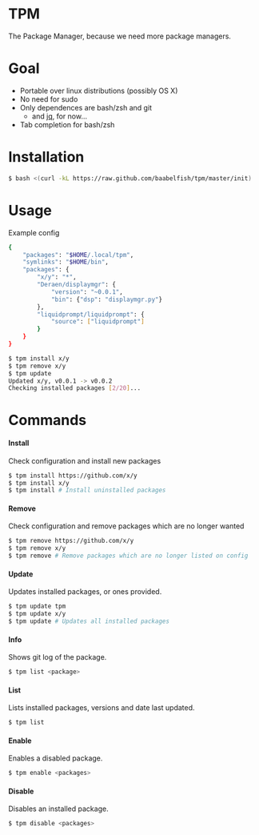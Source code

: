 TPM
===

The Package Manager, because we need more package managers.

# Goal
- Portable over linux distributions (possibly OS X)
- No need for sudo
- Only dependences are bash/zsh and git
  - and [jq](http://stedolan.github.io/jq/), for now...
- Tab completion for bash/zsh

# Installation
```bash
$ bash <(curl -kL https://raw.github.com/baabelfish/tpm/master/init)
```

# Usage

Example config
```bash
{
    "packages": "$HOME/.local/tpm",
    "symlinks": "$HOME/bin",
    "packages": {
        "x/y": "*",
        "Deraen/displaymgr": {
            "version": "~0.0.1",
            "bin": {"dsp": "displaymgr.py"}
        },
        "liquidprompt/liquidprompt": {
            "source": ["liquidprompt"]
        }
    }
}
```

```bash
$ tpm install x/y
$ tpm remove x/y
$ tpm update
Updated x/y, v0.0.1 -> v0.0.2
Checking installed packages [2/20]...
```

# Commands

#### Install
Check configuration and install new packages
```bash
$ tpm install https://github.com/x/y
$ tpm install x/y
$ tpm install # Install uninstalled packages
```

#### Remove
Check configuration and remove packages which are no longer wanted
```bash
$ tpm remove https://github.com/x/y
$ tpm remove x/y
$ tpm remove # Remove packages which are no longer listed on config
```

#### Update
Updates installed packages, or ones provided.
```bash
$ tpm update tpm
$ tpm update x/y
$ tpm update # Updates all installed packages
```

#### Info
Shows git log of the package.
```bash
$ tpm list <package>
```

#### List
Lists installed packages, versions and date last updated.
```bash
$ tpm list
```

#### Enable
Enables a disabled package.
```bash
$ tpm enable <packages>
```

#### Disable
Disables an installed package.
```bash
$ tpm disable <packages>
```
